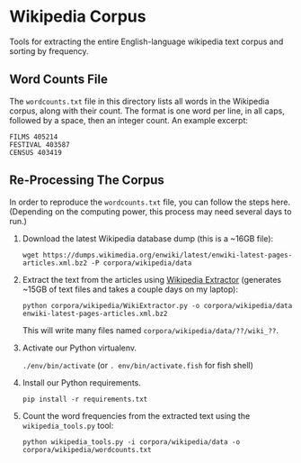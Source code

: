 Wikipedia Corpus
================

Tools for extracting the entire English-language wikipedia text corpus and sorting by frequency.

Word Counts File
----------------

The `wordcounts.txt` file in this directory lists all words in the Wikipedia corpus, along with their count. The format is one word per line, in all caps, followed by a space, then an integer count. An example excerpt:

```
FILMS 405214
FESTIVAL 403587
CENSUS 403419
```

Re-Processing The Corpus
------------------------

In order to reproduce the `wordcounts.txt` file, you can follow the steps here. (Depending on the computing power, this process may need several days to run.)

1. Download the latest Wikipedia database dump (this is a ~16GB file):

   `wget https://dumps.wikimedia.org/enwiki/latest/enwiki-latest-pages-articles.xml.bz2 -P corpora/wikipedia/data`

2. Extract the text from the articles using [Wikipedia Extractor](http://medialab.di.unipi.it/wiki/Wikipedia_Extractor) (generates ~15GB of text files and takes a couple days on my laptop):

   `python corpora/wikipedia/WikiExtractor.py -o corpora/wikipedia/data enwiki-latest-pages-articles.xml.bz2`

   This will write many files named `corpora/wikipedia/data/??/wiki_??`.

3. Activate our Python virtualenv.

   `./env/bin/activate` (or `. env/bin/activate.fish` for fish shell)

4. Install our Python requirements.

   `pip install -r requirements.txt`

5. Count the word frequencies from the extracted text using the `wikipedia_tools.py` tool:

   `python wikipedia_tools.py -i corpora/wikipedia/data -o corpora/wikipedia/wordcounts.txt`
